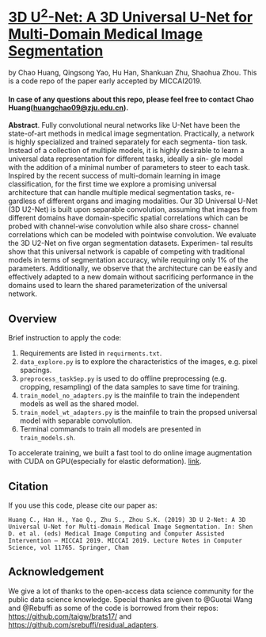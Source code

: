 # [3D U<sup>2</sup>-Net: A 3D Universal U-Net for Multi-Domain Medical Image Segmentation](https://link.springer.com/chapter/10.1007%2F978-3-030-32245-8_33)

by Chao Huang, Qingsong Yao, Hu Han, Shankuan Zhu, Shaohua Zhou. This is a code repo of the paper early accepted by MICCAI2019.
#### In case of any questions about this repo, please feel free to contact Chao Huang(huangchao09@zju.edu.cn).

**Abstract**. Fully convolutional neural networks like U-Net have been the state-of-art methods in medical image segmentation. Practically, a network is highly specialized and trained separately for each segmenta- tion task. Instead of a collection of multiple models, it is highly desirable to learn a universal data representation for different tasks, ideally a sin- gle model with the addition of a minimal number of parameters to steer to each task. Inspired by the recent success of multi-domain learning in image classification, for the first time we explore a promising universal architecture that can handle multiple medical segmentation tasks, re- gardless of different organs and imaging modalities. Our 3D Universal U-Net (3D U2-Net) is built upon separable convolution, assuming that images from different domains have domain-specific spatial correlations which can be probed with channel-wise convolution while also share cross- channel correlations which can be modeled with pointwise convolution. We evaluate the 3D U2-Net on five organ segmentation datasets. Experimen- tal results show that this universal network is capable of competing with traditional models in terms of segmentation accuracy, while requiring only 1% of the parameters. Additionally, we observe that the architecture can be easily and effectively adapted to a new domain without sacrificing performance in the domains used to learn the shared parameterization of the universal network.

## Overview
Brief instruction to apply the code: 
1. Requirements are listed in `requirments.txt`. 
2. `data_explore.py` is to explore the characteristics of the images, e.g. pixel spacings.
3. `preprocess_taskSep.py` is used to do offline preprocessing (e.g. cropping, resampling) of the data samples to save time for training.
4. `train_model_no_adapters.py` is the mainfile to train the independent models as well as the shared model. 
5. `train_model_wt_adapters.py` is the mainfile to train the propsed universal model with separable convolution.
6. Terminal commands to train all models are presented in `train_models.sh`.

To accelerate training, we built a fast tool to do online image augmentation with CUDA on GPU(especially for elastic deformation). [link](https://github.com/qsyao/cuda_spatial_deform).

## Citation
If you use this code, please cite our paper as:

    Huang C., Han H., Yao Q., Zhu S., Zhou S.K. (2019) 3D U 2-Net: A 3D Universal U-Net for Multi-domain Medical Image Segmentation. In: Shen D. et al. (eds) Medical Image Computing and Computer Assisted Intervention – MICCAI 2019. MICCAI 2019. Lecture Notes in Computer Science, vol 11765. Springer, Cham

## Acknowledgement
We give a lot of thanks to the open-access data science community for the public data science knowledge. Special thanks are given to @Guotai Wang and @Rebuffi as some of the code is borrowed from their repos: https://github.com/taigw/brats17/ and https://github.com/srebuffi/residual_adapters.